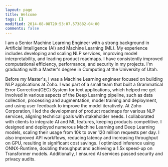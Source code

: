 ```yaml
---
layout: page
title: Welcome
tags: []
modified: 2014-08-08T20:53:07.573882-04:00
comments: false
---
```


I am a Senior Machine Learning Engineer with a strong background in Artificial Intelligence (AI) and Machine Learning (ML). My experience includes developing and scaling NLP services, improving model interpretability, and leading product roadmaps. I have consistently improved computational efficiency, performance, and security in my projects. I'm graduating with a Master's degree in Computing at the University of Utah. 

Before my Master's, I was a Machine Learning engineer focused on building NLP applications at Zoho. I was part of a small team that built a Grammatical Error Correction(GEC) System for text applications, which helped me get involved in various aspects of the Deep Learning pipeline, such as data collection, processing and augmentation, model training and deployment, and using user feedback to improve the model iteratively. At Zoho Corporation, I led the development of product roadmaps for various NLP services, aligning technical goals with stakeholder needs. I collaborated with clients to integrate AI and ML features, keeping products competitive. I designed and deployed numerous Machine Learning and Deep Learning models, scaling their usage from 10k to over 120 million requests per day. I also improved API workflows, reducing latency and increasing throughput on GPU, resulting in significant cost savings. I optimized inference using ONNX-Runtime, doubling throughput and achieving a 1.5x speed-up on Transformer models. Additionally, I ensured AI services passed security and privacy audits.
